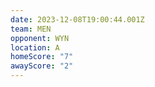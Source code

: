 ```yaml
---
date: 2023-12-08T19:00:44.001Z
team: MEN
opponent: WYN
location: A
homeScore: "7"
awayScore: "2"
---
```

